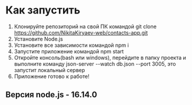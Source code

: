 # Как запустить
1. Клонируйте репозиторий на свой ПК командой git clone https://github.com/NikitaKiryaev-web/contacts-app.git
2. Установите Node.js
3. Установите все зависимости командой npm i
4. Запустите приложение командой npm start
5. Откройте консоль(bash или windows), перейдите в папку проекта и выполните команду json-server --watch db.json --port 3005, это запустит локальный сервер
6. Приложение готово к работе!
## Версия node.js - 16.14.0
